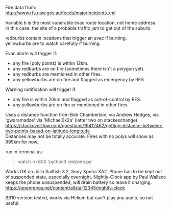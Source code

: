 Fire data from:  
http://www.rfs.nsw.gov.au/feeds/majorIncidents.xml  


Variable b is the most vunerable evac route location, not home address.  
In this case: the site of a probable traffic jam to get out of the suburb.

redburbs contain locations that trigger an evac if burning.  
yellowburbs are to watch carefully if burning. 

Evac alarm will trigger if:
* any fire (poly points) is within 12km.
* any redburbs are on fire (sometimes there isn't a polygon yet).
* any redburbs are mentioned in other fires.
* any yellowburbs are on fire and flagged as emergency by RFS.

Warning notification will trigger if:
* any fire is within 20km and flagged as out-of-control by RFS.
* any yellowburbs are on fire or mentioned in other fires.

Uses a distance function from Bob Chamberlain, via Andrew Hedges, via 'gwaramadze' via 'Michael0x2a' (latter two on stackexchange).  
https://stackoverflow.com/questions/19412462/getting-distance-between-two-points-based-on-latitude-longitude  
Distances may not be totally accurate.  Fires with no polys will show as 999km for now.  

run in terminal as:
> watch -n 600 'python3 redzone.py'

Works OK on Jolla Sailfish 3.2, Sony Xperia XA2. 
Phone has to be kept out of suspended state, especially overnight. 
Nightly-Clock app by Paul Wallace keeps the phone unsuspended, 
will drain battery so leave it charging.  
https://openrepos.net/content/allstar12345/nightly-clock  

BB10 version tested, works via Helium but can't play any audio, so not useful.
